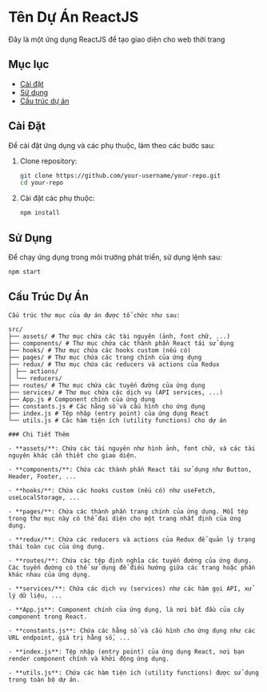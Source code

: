 # Tên Dự Án ReactJS

Đây là một ứng dụng ReactJS để tạo giao diện cho web thời trang

## Mục lục

- [Cài đặt](#cài-đặt)
- [Sử dụng](#sử-dụng)
- [Cấu trúc dự án](#cấu-trúc-dự-án)

## Cài Đặt

Để cài đặt ứng dụng và các phụ thuộc, làm theo các bước sau:

1. Clone repository:
    ```sh
    git clone https://github.com/your-username/your-repo.git
    cd your-repo
    ```

2. Cài đặt các phụ thuộc:
    ```sh
    npm install
    ```

## Sử Dụng

Để chạy ứng dụng trong môi trường phát triển, sử dụng lệnh sau:

```sh
npm start
 ```

## Cấu Trúc Dự Án
```
Cấu trúc thư mục của dự án được tổ chức như sau:

src/
├── assets/ # Thư mục chứa các tài nguyên (ảnh, font chữ, ...)
├── components/ # Thư mục chứa các thành phần React tái sử dụng
├── hooks/ # Thư mục chứa các hooks custom (nếu có)
├── pages/ # Thư mục chứa các trang chính của ứng dụng
├── redux/ # Thư mục chứa các reducers và actions của Redux
│ ├── actions/
│ └── reducers/
├── routes/ # Thư mục chứa các tuyến đường của ứng dụng
├── services/ # Thư mục chứa các dịch vụ (API services, ...)
├── App.js # Component chính của ứng dụng
├── constants.js # Các hằng số và cấu hình cho ứng dụng
├── index.js # Tệp nhập (entry point) của ứng dụng React
└── utils.js # Các hàm tiện ích (utility functions) cho dự án

### Chi Tiết Thêm

- **assets/**: Chứa các tài nguyên như hình ảnh, font chữ, và các tài nguyên khác cần thiết cho giao diện.
  
- **components/**: Chứa các thành phần React tái sử dụng như Button, Header, Footer, ...

- **hooks/**: Chứa các hooks custom (nếu có) như useFetch, useLocalStorage, ...

- **pages/**: Chứa các thành phần trang chính của ứng dụng. Mỗi tệp trong thư mục này có thể đại diện cho một trang nhất định của ứng dụng.

- **redux/**: Chứa các reducers và actions của Redux để quản lý trạng thái toàn cục của ứng dụng.

- **routes/**: Chứa các tệp định nghĩa các tuyến đường của ứng dụng. Các tuyến đường có thể sử dụng để điều hướng giữa các trang hoặc phần khác nhau của ứng dụng.

- **services/**: Chứa các dịch vụ (services) như các hàm gọi API, xử lý dữ liệu, ...

- **App.js**: Component chính của ứng dụng, là nơi bắt đầu của cây component trong React.

- **constants.js**: Chứa các hằng số và cấu hình cho ứng dụng như các URL endpoint, giá trị hằng số, ...

- **index.js**: Tệp nhập (entry point) của ứng dụng React, nơi bạn render component chính và khởi động ứng dụng.

- **utils.js**: Chứa các hàm tiện ích (utility functions) được sử dụng trong toàn bộ dự án.
```
